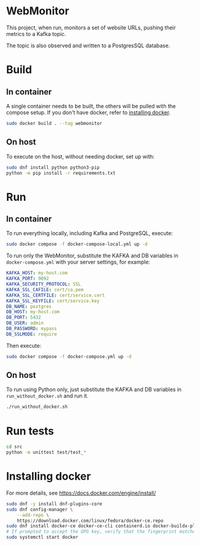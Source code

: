 # WebMonitor

This project, when run, monitors a set of website URLs, pushing their metrics to a Kafka topic.

The topic is also observed and written to a PostgresSQL database.

# Build

## In container

A single container needs to be built, the others will be pulled with the compose setup. If you don't have docker, refer to [installing docker](#installing-docker).

```bash
sudo docker build . --tag webmonitor
```

## On host

To execute on the host, without needing docker, set up with:

```bash
sudo dnf install python python3-pip
python -m pip install -r requirements.txt
```

# Run

## In container

To run everything locally, including Kafka and PostgreSQL, execute:

```bash
sudo docker compose -f docker-compose-local.yml up -d
```

To run only the WebMonitor, substitute the KAFKA and DB variables in `docker-compose.yml` with your server settings, for example:

```yaml
KAFKA_HOST: my-host.com
KAFKA_PORT: 9092
KAFKA_SECURITY_PROTOCOL: SSL
KAFKA_SSL_CAFILE: cert/ca.pem
KAFKA_SSL_CERTFILE: cert/service.cert
KAFKA_SSL_KEYFILE: cert/service.key
DB_NAME: postgres
DB_HOST: my-host.com
DB_PORT: 5432
DB_USER: admin
DB_PASSWORD: mypass
DB_SSLMODE: require
```

Then execute:

```bash
sudo docker compose -f docker-compose.yml up -d
```

## On host

To run using Python only, just substitute the KAFKA and DB variables in `run_without_docker.sh` and run it.

```bash
./run_without_docker.sh
```

# Run tests

```bash
cd src
python -m unittest test/test_*
```

# Installing docker

For more details, see https://docs.docker.com/engine/install/

```bash
sudo dnf -y install dnf-plugins-core
sudo dnf config-manager \
    --add-repo \
    https://download.docker.com/linux/fedora/docker-ce.repo
sudo dnf install docker-ce docker-ce-cli containerd.io docker-buildx-plugin docker-compose-plugin
# If prompted to accept the GPG key, verify that the fingerprint matches 060A 61C5 1B55 8A7F 742B 77AA C52F EB6B 621E 9F35, and if so, accept it.
sudo systemctl start docker
```
